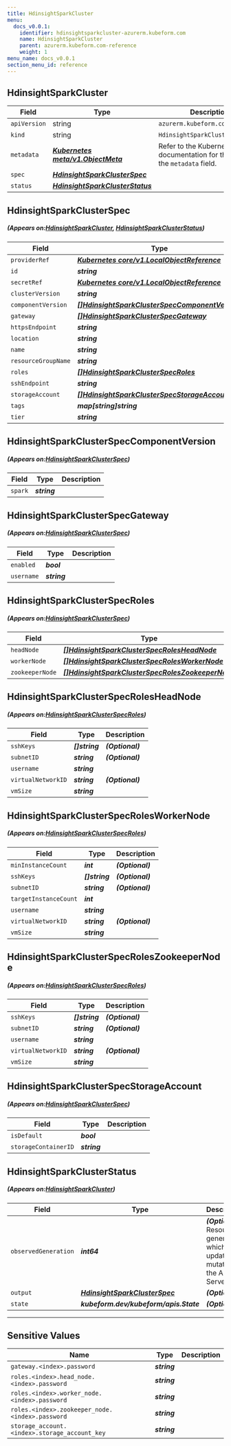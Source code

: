 ```yaml
---
title: HdinsightSparkCluster
menu:
  docs_v0.0.1:
    identifier: hdinsightsparkcluster-azurerm.kubeform.com
    name: HdinsightSparkCluster
    parent: azurerm.kubeform.com-reference
    weight: 1
menu_name: docs_v0.0.1
section_menu_id: reference
---
```


## HdinsightSparkCluster
| Field | Type | Description |
| ------ | ----- | ----------- |
| `apiVersion` | string | `azurerm.kubeform.com/v1alpha1` |
|    `kind` | string | `HdinsightSparkCluster` |
| `metadata` | ***[Kubernetes meta/v1.ObjectMeta](https://kubernetes.io/docs/reference/generated/kubernetes-api/v1.13/#objectmeta-v1-meta)***|Refer to the Kubernetes API documentation for the fields of the `metadata` field.|
| `spec` | ***[HdinsightSparkClusterSpec](#HdinsightSparkClusterSpec)***||
| `status` | ***[HdinsightSparkClusterStatus](#HdinsightSparkClusterStatus)***||
## HdinsightSparkClusterSpec
##### (Appears on:[HdinsightSparkCluster](#HdinsightSparkCluster), [HdinsightSparkClusterStatus](#HdinsightSparkClusterStatus))
| Field | Type | Description |
| ------ | ----- | ----------- |
| `providerRef` | ***[Kubernetes core/v1.LocalObjectReference](https://kubernetes.io/docs/reference/generated/kubernetes-api/v1.13/#localobjectreference-v1-core)***||
| `id` | ***string***||
| `secretRef` | ***[Kubernetes core/v1.LocalObjectReference](https://kubernetes.io/docs/reference/generated/kubernetes-api/v1.13/#localobjectreference-v1-core)***||
| `clusterVersion` | ***string***||
| `componentVersion` | ***[[]HdinsightSparkClusterSpecComponentVersion](#HdinsightSparkClusterSpecComponentVersion)***||
| `gateway` | ***[[]HdinsightSparkClusterSpecGateway](#HdinsightSparkClusterSpecGateway)***||
| `httpsEndpoint` | ***string***| ***(Optional)*** |
| `location` | ***string***||
| `name` | ***string***||
| `resourceGroupName` | ***string***||
| `roles` | ***[[]HdinsightSparkClusterSpecRoles](#HdinsightSparkClusterSpecRoles)***||
| `sshEndpoint` | ***string***| ***(Optional)*** |
| `storageAccount` | ***[[]HdinsightSparkClusterSpecStorageAccount](#HdinsightSparkClusterSpecStorageAccount)***||
| `tags` | ***map[string]string***| ***(Optional)*** |
| `tier` | ***string***||
## HdinsightSparkClusterSpecComponentVersion
##### (Appears on:[HdinsightSparkClusterSpec](#HdinsightSparkClusterSpec))
| Field | Type | Description |
| ------ | ----- | ----------- |
| `spark` | ***string***||
## HdinsightSparkClusterSpecGateway
##### (Appears on:[HdinsightSparkClusterSpec](#HdinsightSparkClusterSpec))
| Field | Type | Description |
| ------ | ----- | ----------- |
| `enabled` | ***bool***||
| `username` | ***string***||
## HdinsightSparkClusterSpecRoles
##### (Appears on:[HdinsightSparkClusterSpec](#HdinsightSparkClusterSpec))
| Field | Type | Description |
| ------ | ----- | ----------- |
| `headNode` | ***[[]HdinsightSparkClusterSpecRolesHeadNode](#HdinsightSparkClusterSpecRolesHeadNode)***||
| `workerNode` | ***[[]HdinsightSparkClusterSpecRolesWorkerNode](#HdinsightSparkClusterSpecRolesWorkerNode)***||
| `zookeeperNode` | ***[[]HdinsightSparkClusterSpecRolesZookeeperNode](#HdinsightSparkClusterSpecRolesZookeeperNode)***||
## HdinsightSparkClusterSpecRolesHeadNode
##### (Appears on:[HdinsightSparkClusterSpecRoles](#HdinsightSparkClusterSpecRoles))
| Field | Type | Description |
| ------ | ----- | ----------- |
| `sshKeys` | ***[]string***| ***(Optional)*** |
| `subnetID` | ***string***| ***(Optional)*** |
| `username` | ***string***||
| `virtualNetworkID` | ***string***| ***(Optional)*** |
| `vmSize` | ***string***||
## HdinsightSparkClusterSpecRolesWorkerNode
##### (Appears on:[HdinsightSparkClusterSpecRoles](#HdinsightSparkClusterSpecRoles))
| Field | Type | Description |
| ------ | ----- | ----------- |
| `minInstanceCount` | ***int***| ***(Optional)*** |
| `sshKeys` | ***[]string***| ***(Optional)*** |
| `subnetID` | ***string***| ***(Optional)*** |
| `targetInstanceCount` | ***int***||
| `username` | ***string***||
| `virtualNetworkID` | ***string***| ***(Optional)*** |
| `vmSize` | ***string***||
## HdinsightSparkClusterSpecRolesZookeeperNode
##### (Appears on:[HdinsightSparkClusterSpecRoles](#HdinsightSparkClusterSpecRoles))
| Field | Type | Description |
| ------ | ----- | ----------- |
| `sshKeys` | ***[]string***| ***(Optional)*** |
| `subnetID` | ***string***| ***(Optional)*** |
| `username` | ***string***||
| `virtualNetworkID` | ***string***| ***(Optional)*** |
| `vmSize` | ***string***||
## HdinsightSparkClusterSpecStorageAccount
##### (Appears on:[HdinsightSparkClusterSpec](#HdinsightSparkClusterSpec))
| Field | Type | Description |
| ------ | ----- | ----------- |
| `isDefault` | ***bool***||
| `storageContainerID` | ***string***||
## HdinsightSparkClusterStatus
##### (Appears on:[HdinsightSparkCluster](#HdinsightSparkCluster))
| Field | Type | Description |
| ------ | ----- | ----------- |
| `observedGeneration` | ***int64***| ***(Optional)*** Resource generation, which is updated on mutation by the API Server.|
| `output` | ***[HdinsightSparkClusterSpec](#HdinsightSparkClusterSpec)***| ***(Optional)*** |
| `state` | ***kubeform.dev/kubeform/apis.State***| ***(Optional)*** |
---
## Sensitive Values
| Name | Type | Description |
|------|------|-------------|
| `gateway.<index>.password` | ***string*** ||
| `roles.<index>.head_node.<index>.password` | ***string*** ||
| `roles.<index>.worker_node.<index>.password` | ***string*** ||
| `roles.<index>.zookeeper_node.<index>.password` | ***string*** ||
| `storage_account.<index>.storage_account_key` | ***string*** ||
